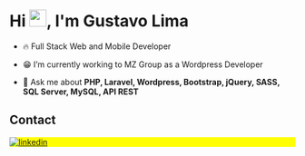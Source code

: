 
<h1 align="left">Hi <img src="https://raw.githubusercontent.com/kaueMarques/kaueMarques/master/hi.gif" height="30px">, I'm Gustavo Lima</h1>

- 🔥 Full Stack Web and Mobile Developer 

- 😁 I’m currently working to MZ Group as a Wordpress Developer

- 💬 Ask me about **PHP, Laravel, Wordpress, Bootstrap, jQuery, SASS, SQL Server, MySQL, API REST**

## Contact

<p align="left" style="background:yellow">
<a href="https://www.linkedin.com/in/gstvlima/" target="_blank">
  <img align="center" src="https://img.shields.io/badge/-gstvlimadev-05122A?style=flat&logo=linkedin" alt="linkedin"/>
</a>
</p>

